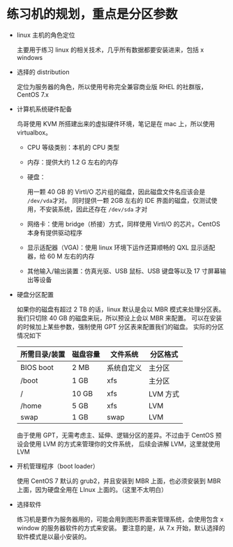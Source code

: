 # 练习机的规划，重点是分区参数

- linux 主机的角色定位

  主要用于练习 linux 的相关技术，几乎所有数据都要安装进来，包括 x windows
- 选择的 distribution

  定位为服务器的角色，所以使用号称完全兼容商业版 RHEL 的社群版，CentOS  7.x
- 计算机系统硬件配备

  鸟哥使用 KVM 所搭建出来的虚拟硬件环境，笔记是在 mac 上，所以使用 virtualbox。

  - CPU 等级类别：本机的 CPU 类型
  - 内存：提供大约 1.2 G 左右的内存
  - 硬盘：

    用一颗 40 GB 的 VirtI/O 芯片组的磁盘，因此磁盘文件名应该会是 `/dev/vda`才对。
    同时提供一颗 2GB 左右的 IDE 界面的磁盘，仅测试使用，不安装系统，因此还存在 `/dev/sda` 才对
  - 网络卡：使用 bridge（桥接）方式，同样使用 VirtI/O 的芯片。CentOS 本身有提供驱动程序
  - 显示适配器（VGA)：使用 linux 环境下运作还算顺畅的 QXL 显示适配器，给 60 M 左右的内存
  - 其他输入/输出装置：仿真光驱、USB 鼠标、USB 键盘等以及 17 寸屏幕输出等设备

- 硬盘分区配置

  如果你的磁盘有超过 2 TB 的话，linux 默认是会以 MBR 模式来处理分区表。
  我们只切除 40 GB 的磁盘来玩，所以预设上会以 MBR 来配置。
  可以在安装的时候加上某些参数，强制使用 GPT 分区表来配置我们的磁盘。
  实际的分区情况如下

  所需目录/装置 | 磁盘容量 | 文件系统   | 分区格式
  --------------|----------|------------|---------
  BIOS boot     | 2 MB     | 系统自定义 | 主分区
  /boot         | 1 GB     | xfs        | 主分区
  /             | 10 GB    | xfs        | LVM 方式
  /home         | 5 GB     | xfs        | LVM
  swap          | 1 GB     | swap       | LVM

  由于使用 GPT，无需考虑主、延伸、逻辑分区的差异。不过由于 CentOS 预设会使用 LVM 的方式来管理你的文件系统，
  后续会讲解 LVM，这里就使用 LVM
- 开机管理程序（boot loader）

  使用 CentOS 7 默认的 grub2，并且安装到 MBR 上面，也必须安装到 MBR 上面，因为硬盘全用在 LInux 上面的。（这里不太明白）
- 选择软件

  练习机是要作为服务器用的，可能会用到图形界面来管理系统，会使用包含 x window 的服务器软件的方式来安装。
  要注意的是，从 7.x 开始，默认选择的软件模式是以最小安装的。
